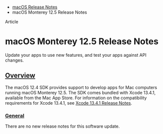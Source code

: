 - [macOS Release Notes](https://developer.apple.com/documentation/macos-release-notes)
- macOS Monterey 12.5 Release Notes

Article

# macOS Monterey 12.5 Release Notes

Update your apps to use new features, and test your apps against API changes.

## [Overview](https://developer.apple.com/documentation/macos-release-notes/macos-12_5-release-notes#Overview)

The macOS 12.4 SDK provides support to develop apps for Mac computers running macOS Monterey 12.5. The SDK comes bundled with Xcode 13.4.1, available from the Mac App Store. For information on the compatibility requirements for Xcode 13.4.1, see [Xcode 13.4.1 Release Notes](https://developer.apple.com/documentation/Xcode-Release-Notes/xcode-13_4_1-release-notes).

### [General](https://developer.apple.com/documentation/macos-release-notes/macos-12_5-release-notes#General)

There are no new release notes for this software update.
